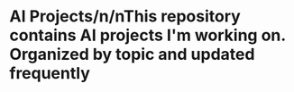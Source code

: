 # AI Projects/n/nThis repository contains AI projects I'm working on.  Organized by topic and updated frequently
